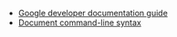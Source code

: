 * [Google developer documentation guide](https://developers.google.com/style)
* [Document command-line syntax](https://developers.google.com/style/code-syntax)

